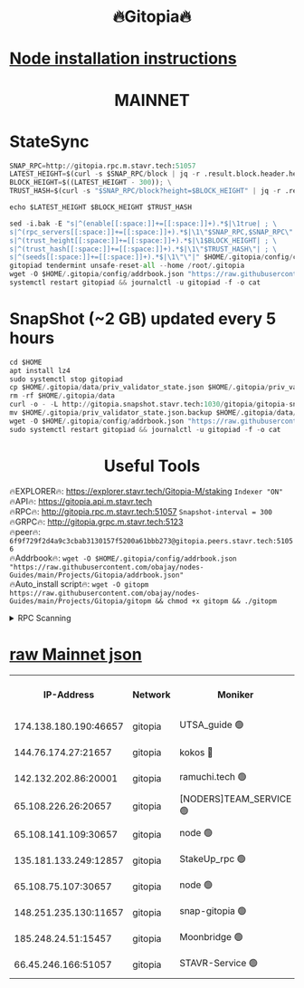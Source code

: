 <h1 align="center"> 🔥Gitopia🔥</h1>

[Node installation instructions](https://github.com/obajay/nodes-Guides/tree/main/Projects/Gitopia)
=

<h1 align="center"> MAINNET</h1>

# StateSync
```python
SNAP_RPC=http://gitopia.rpc.m.stavr.tech:51057
LATEST_HEIGHT=$(curl -s $SNAP_RPC/block | jq -r .result.block.header.height); \
BLOCK_HEIGHT=$((LATEST_HEIGHT - 300)); \
TRUST_HASH=$(curl -s "$SNAP_RPC/block?height=$BLOCK_HEIGHT" | jq -r .result.block_id.hash)

echo $LATEST_HEIGHT $BLOCK_HEIGHT $TRUST_HASH

sed -i.bak -E "s|^(enable[[:space:]]+=[[:space:]]+).*$|\1true| ; \
s|^(rpc_servers[[:space:]]+=[[:space:]]+).*$|\1\"$SNAP_RPC,$SNAP_RPC\"| ; \
s|^(trust_height[[:space:]]+=[[:space:]]+).*$|\1$BLOCK_HEIGHT| ; \
s|^(trust_hash[[:space:]]+=[[:space:]]+).*$|\1\"$TRUST_HASH\"| ; \
s|^(seeds[[:space:]]+=[[:space:]]+).*$|\1\"\"|" $HOME/.gitopia/config/config.toml
gitopiad tendermint unsafe-reset-all --home /root/.gitopia
wget -O $HOME/.gitopia/config/addrbook.json "https://raw.githubusercontent.com/obajay/nodes-Guides/main/Projects/Gitopia/addrbook.json"
systemctl restart gitopiad && journalctl -u gitopiad -f -o cat
```
# SnapShot (~2 GB) updated every 5 hours
```python
cd $HOME
apt install lz4
sudo systemctl stop gitopiad
cp $HOME/.gitopia/data/priv_validator_state.json $HOME/.gitopia/priv_validator_state.json.backup
rm -rf $HOME/.gitopia/data
curl -o - -L http://gitopia.snapshot.stavr.tech:1030/gitopia/gitopia-snap.tar.lz4 | lz4 -c -d - | tar -x -C $HOME/.gitopia --strip-components 2
mv $HOME/.gitopia/priv_validator_state.json.backup $HOME/.gitopia/data/priv_validator_state.json
wget -O $HOME/.gitopia/config/addrbook.json "https://raw.githubusercontent.com/obajay/nodes-Guides/main/Projects/Gitopia/addrbook.json"
sudo systemctl restart gitopiad && journalctl -u gitopiad -f -o cat
```
 <h1 align="center"> Useful Tools</h1>

🔥EXPLORER🔥:      https://explorer.stavr.tech/Gitopia-M/staking  `Indexer "ON"` \
🔥API🔥: 			 		 https://gitopia.api.m.stavr.tech \
🔥RPC🔥:           http://gitopia.rpc.m.stavr.tech:51057              `Snapshot-interval = 300` \
🔥GRPC🔥:          http://gitopia.grpc.m.stavr.tech:5123 \
🔥peer🔥:					 `6f9f729f2d4a9c3cbab3130157f5200a61bbb273@gitopia.peers.stavr.tech:51056` \
🔥Addrbook🔥:    ```wget -O $HOME/.gitopia/config/addrbook.json "https://raw.githubusercontent.com/obajay/nodes-Guides/main/Projects/Gitopia/addrbook.json"``` \
🔥Auto_install script🔥: ```wget -O gitopm https://raw.githubusercontent.com/obajay/nodes-Guides/main/Projects/Gitopia/gitopm && chmod +x gitopm && ./gitopm```


<details>
<summary>RPC Scanning</summary>

<h2 align="center"> We scan nodes in real time every 4 hours. And we provide the final result of RPC endpoints.
We cannot influence the operation of these nodes in any way. </h2>


```python
If Voting Power is higher than 0 --> then the Node is a validator of the network and may be subject to attack and be a potential threat to the chain.
```
```python
We marked such validators with a red symbol
```

</details>

[raw Mainnet json](https://rpc-check.gitopm.stavr.tech/gitopm/rpc-gitopm-result.json)
=

<table><tr><th>IP-Address</th><th>Network</th><th>Moniker</th><th>Latest Block Height</th><th>Earliest Block Height</th><th>Catching Up</th><th>Voting Power</th><th>Scan Time</th></tr><tr><td>174.138.180.190:46657</td><td>gitopia</td><td>UTSA_guide 🟢</td><td>9867063</td><td>6071990</td><td>False</td><td>0</td><td>2023-11-29T16:11:41.751135510UTC</td></tr><tr><td>144.76.174.27:21657</td><td>gitopia</td><td>kokos 🔴</td><td>9867082</td><td>6071990</td><td>False</td><td>936373</td><td>2023-11-29T16:12:19.267142992UTC</td></tr><tr><td>142.132.202.86:20001</td><td>gitopia</td><td>ramuchi.tech 🟢</td><td>9867079</td><td>6548337</td><td>False</td><td>0</td><td>2023-11-29T16:12:14.548927750UTC</td></tr><tr><td>65.108.226.26:20657</td><td>gitopia</td><td>[NODERS]TEAM_SERVICE 🟢</td><td>9867092</td><td>6846001</td><td>False</td><td>0</td><td>2023-11-29T16:12:34.365202045UTC</td></tr><tr><td>65.108.141.109:30657</td><td>gitopia</td><td>node 🟢</td><td>9867079</td><td>6931333</td><td>False</td><td>0</td><td>2023-11-29T16:12:13.931059747UTC</td></tr><tr><td>135.181.133.249:12857</td><td>gitopia</td><td>StakeUp_rpc 🟢</td><td>9867080</td><td>8010001</td><td>False</td><td>0</td><td>2023-11-29T16:12:14.921848390UTC</td></tr><tr><td>65.108.75.107:30657</td><td>gitopia</td><td>node 🟢</td><td>9867087</td><td>8802845</td><td>False</td><td>0</td><td>2023-11-29T16:12:27.840875571UTC</td></tr><tr><td>148.251.235.130:11657</td><td>gitopia</td><td>snap-gitopia 🟢</td><td>9867079</td><td>9516001</td><td>False</td><td>0</td><td>2023-11-29T16:12:14.223564284UTC</td></tr><tr><td>185.248.24.51:15457</td><td>gitopia</td><td>Moonbridge 🟢</td><td>9867075</td><td>9781501</td><td>False</td><td>0</td><td>2023-11-29T16:12:03.213278280UTC</td></tr><tr><td>66.45.246.166:51057</td><td>gitopia</td><td>STAVR-Service 🟢</td><td>9867067</td><td>9804001</td><td>False</td><td>0</td><td>2023-11-29T16:11:48.495458084UTC</td></tr></table>
